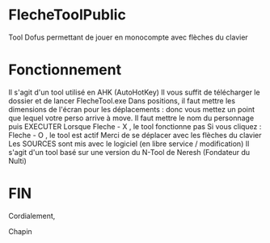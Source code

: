 # FlecheToolPublic
Tool Dofus permettant de jouer en monocompte avec flèches du clavier 

# Fonctionnement

Il s'agit d'un tool utilisé en AHK (AutoHotKey)
Il vous suffit de télécharger le dossier et de lancer FlecheTool.exe
Dans positions, il faut mettre les dimensions de l'écran pour les déplacements : donc vous mettez un point que lequel votre perso arrive à move.
Il faut mettre le nom du personnage puis EXECUTER
Lorsque Fleche - X , le tool fonctionne pas 
Si vous cliquez :
Fleche - O , le tool est actif
Merci de se déplacer avec les flèches du clavier
Les SOURCES sont mis avec le logiciel (en libre service / modification)
Il s'agit d'un tool basé sur une version du N-Tool de Neresh (Fondateur du Nulti) 

# FIN

Cordialement, 

Chapin
